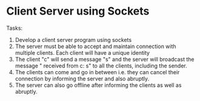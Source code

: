 # Client Server using Sockets

Tasks:
1. Develop a client server program using sockets
2. The server must be able to accept and maintain connection with multiple clients. Each client will have a unique identity
3. The client "c" will send a message "s" and the server will broadcast the message " received from c: s" to all the clients, including the sender.
4. The clients can come and go in between i.e. they can cancel their connection by informing the server and also abruptly.
5. The server can also go offline after informing the clients as well as abruptly.
